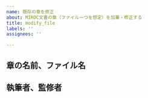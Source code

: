 ```yaml
---
name: 既存の章を修正
about: MIROC文書の章（ファイル一つを想定）を加筆・修正する
title: modify_file
labels: ''
assignees: ''

---
```


## 章の名前、ファイル名

## 執筆者、監修者
